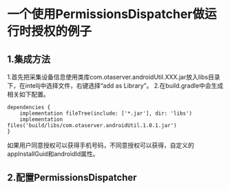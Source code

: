 # 一个使用PermissionsDispatcher做运行时授权的例子

## 1.集成方法
1.首先把采集设备信息使用类库com.otaserver.androidUtil.XXX.jar放入libs目录下，在intellj中选择文件，右键选择“add as Library”。
2.在build.gradle中会生成相关如下配置。
```
dependencies {
    implementation fileTree(include: ['*.jar'], dir: 'libs')  
    implementation files('build/libs/com.otaserver.androidUtil.1.0.1.jar')
}
```
如果用户同意授权可以获得手机号码，不同意授权可以获得，自定义的appInstallGuid和androidId属性。

## 2.配置PermissionsDispatcher



